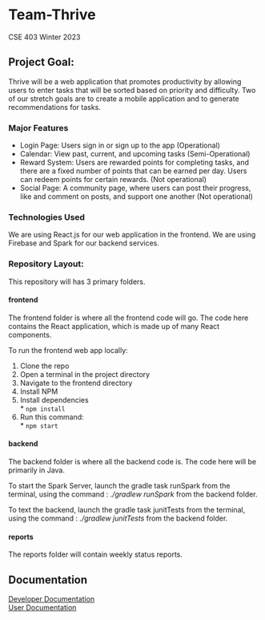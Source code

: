 # Team-Thrive
CSE 403
Winter 2023

## Project Goal:
Thrive will be a web application that promotes productivity by allowing users to enter tasks that will be sorted based on priority and difficulty. Two of our stretch goals are to create a mobile application and to generate recommendations for tasks.

### Major Features
* Login Page: Users sign in or sign up to the app (Operational)
* Calendar: View past, current, and upcoming tasks (Semi-Operational)
* Reward System: Users are rewarded points for completing tasks, and there are a fixed number of points that can be earned per day. Users can redeem points for certain rewards. (Not operational)
* Social Page: A community page, where users can post their progress, like and comment on posts, and support one another (Not operational)

### Technologies Used
We are using React.js for our web application in the frontend. We are using Firebase and Spark for our backend services.


### Repository Layout:
This repository will has 3 primary folders. 
#### frontend
The frontend folder is where all the frontend code will go. The code here contains the React application, which is made up of many React components. 

To run the frontend web app locally:
  1. Clone the repo
  2. Open a terminal in the project directory
  3. Navigate to the frontend directory
  4. Install NPM
  5. Install dependencies   
    * `npm install`
  6. Run this command:   
    * `npm start`

#### backend
The backend folder is where all the backend code is. The code here will be primarily in Java.

To start the Spark Server, launch the gradle task runSpark from the terminal, using the command :
*./gradlew runSpark* from the backend folder.

To text the backend, launch the gradle task junitTests from the terminal, using the command :
*./gradlew junitTests* from the backend folder.
#### reports
The reports folder will contain weekly status reports.

## Documentation
[Developer Documentation](https://github.com/ssaran8/Team-Thrive/blob/main/DevoloperAndUserDocs/developer-documentation.md)     
[User Documentation](https://github.com/ssaran8/Team-Thrive/blob/main/DevoloperAndUserDocs/user-documentation.md)
